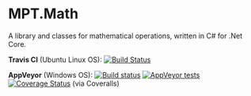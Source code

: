 # MPT.Math
A library and classes for mathematical operations, written in C# for .Net Core.

**Travis CI** (Ubuntu Linux OS): [![Build Status](https://travis-ci.org/MarkPThomas/MPT.Math-.netCore.svg?branch=master&kill_cache=1)](https://travis-ci.org/MarkPThomas/MPT.Math-.netCore)

**AppVeyor** (Windows OS): [![Build status](https://ci.appveyor.com/api/projects/status/jney82f0uwl7mf26?svg=true)](https://ci.appveyor.com/project/MarkPThomas/MPT.Math-.netCore) 
[![AppVeyor tests](https://img.shields.io/appveyor/tests/MarkPThomas/mpt-math-netcore.svg)](https://ci.appveyor.com/project/MarkPThomas/mpt-math-netcore/build/tests)
[![Coverage Status](https://coveralls.io/repos/github/MarkPThomas/MPT.Math-.netCore/badge.svg?branch=master&kill_cache=1)](https://coveralls.io/github/MarkPThomas/MPT.Math-.netCore?branch=master&kill_cache=1) (via Coveralls)

<!---
**SonarCloud**: [![Quality Gate Status](https://sonarcloud.io/api/project_badges/measure?project=MarkPThomas_MPT.Math-.netCore&metric=alert_status)](https://sonarcloud.io/dashboard?id=MarkPThomas_MPT.Math-.netCore)
[![Maintainability Rating](https://sonarcloud.io/api/project_badges/measure?project=MarkPThomas_MPT.Math-.netCore&metric=sqale_rating)](https://sonarcloud.io/dashboard?id=MarkPThomas_MPT.Math-.netCore)
[![Reliability Rating](https://sonarcloud.io/api/project_badges/measure?project=MarkPThomas_MPT.Math-.netCore&metric=reliability_rating)](https://sonarcloud.io/dashboard?id=MarkPThomas_MPT.Math-.netCore)
[![Security Rating](https://sonarcloud.io/api/project_badges/measure?project=MarkPThomas_MPT.Math-.netCore&metric=security_rating)](https://sonarcloud.io/dashboard?id=MarkPThomas_MPT.Math-.netCore)

&nbsp;&nbsp;&nbsp;&nbsp;&nbsp;&nbsp;&nbsp;&nbsp;&nbsp;&nbsp;&nbsp;&nbsp;&nbsp;&nbsp;&nbsp;&nbsp;&nbsp;&nbsp;&nbsp;&nbsp;&nbsp;[![Lines of Code](https://sonarcloud.io/api/project_badges/measure?project=MarkPThomas_MPT.Math-.netCore&metric=ncloc)](https://sonarcloud.io/dashboard?id=MarkPThomas_MPT.Math-.netCore) 
[![Duplicated Lines (%)](https://sonarcloud.io/api/project_badges/measure?project=MarkPThomas_MPT.Math-.netCore&metric=duplicated_lines_density)](https://sonarcloud.io/dashboard?id=MarkPThomas_MPT.Math-.netCore) -->
<!---[![Coverage](https://sonarcloud.io/api/project_badges/measure?project=MarkPThomas_MPT.Math-.netCore&metric=coverage)](https://sonarcloud.io/dashboard?id=MarkPThomas_MPT.Math-.netCore)-->
<!---
&nbsp;&nbsp;&nbsp;&nbsp;&nbsp;&nbsp;&nbsp;&nbsp;&nbsp;&nbsp;&nbsp;&nbsp;&nbsp;&nbsp;&nbsp;&nbsp;&nbsp;&nbsp;&nbsp;&nbsp;&nbsp;[![Technical Debt](https://sonarcloud.io/api/project_badges/measure?project=MarkPThomas_MPT.Math-.netCore&metric=sqale_index)](https://sonarcloud.io/dashboard?id=MarkPThomas_MPT.Math-.netCore)
[![Code Smells](https://sonarcloud.io/api/project_badges/measure?project=MarkPThomas_MPT.Math-.netCore&metric=code_smells)](https://sonarcloud.io/dashboard?id=MarkPThomas_MPT.Math-.netCore)
[![Vulnerabilities](https://sonarcloud.io/api/project_badges/measure?project=MarkPThomas_MPT.Math-.netCore&metric=vulnerabilities)](https://sonarcloud.io/dashboard?id=MarkPThomas_MPT.Math-.netCore)
[![Bugs](https://sonarcloud.io/api/project_badges/measure?project=MarkPThomas_MPT.Math-.netCore&metric=bugs)](https://sonarcloud.io/dashboard?id=MarkPThomas_MPT.Math-.netCore)
-->